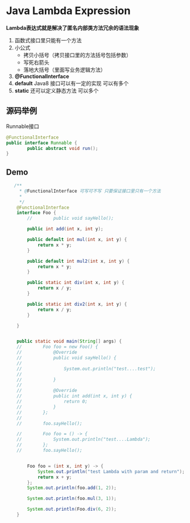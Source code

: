 # Java Lambda Expression

**Lambda表达式就是解决了匿名内部类方法冗余的语法现象**

1. 函数式接口里只能有一个方法
2. 小公式
   + 拷贝小括号（拷贝接口里的方法括号包括参数）
   + 写死右箭头
   + 落地大括号（里面写业务逻辑方法）
3. **@FunctionalInterface**
4. **default** Java8 接口可以有一定的实现 可以有多个
5. **static** 还可以定义静态方法 可以多个

## 源码举例

Runnable接口

```java
@FunctionalInterface
public interface Runnable {
		public abstract void run();
}
```

## Demo

```java
   /**
     * @FunctionalInterface 可写可不写 只要保证接口里只有一个方法
     *
     */
    @FunctionalInterface
    interface Foo {
		//        public void sayHello();

        public int add(int x, int y);

        public default int mul(int x, int y) {
            return x * y;
        }

        public default int mul2(int x, int y) {
            return x * y;
        }

        public static int div(int x, int y) {
            return x / y;
        }

        public static int div2(int x, int y) {
            return x / y;
        }

    }    


    public static void main(String[] args) {
    //        Foo foo = new Foo() {
    //            @Override
    //            public void sayHello() {
    //
    //                System.out.println("test....test");
    //
    //            }
    //
    //            @Override
    //            public int add(int x, int y) {
    //                return 0;
    //            }
    //        };
    //
    //        foo.sayHello();

    //        Foo foo = () -> {
    //            System.out.println("test....Lambda");
    //        };
    //        foo.sayHello();


        Foo foo = (int x, int y) -> {
            System.out.println("test Lambda with param and return");
            return x + y;
        };
        System.out.println(foo.add(1, 2));

        System.out.println(foo.mul(3, 1));

        System.out.println(Foo.div(6, 2));
    }
```

